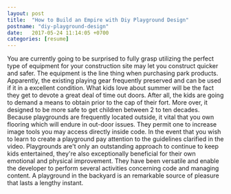 ```yaml
---
layout: post
title:  "How to Build an Empire with Diy Playground Design"
postname: "diy-playground-design"
date:   2017-05-24 11:14:05 +0700
categories: [resume]
---
```

You are currently going to be surprised to fully grasp utilizing the perfect type of equipment for your construction site may let you construct quicker and safer. The equipment is the line thing when purchasing park products. Apparently, the existing playing gear frequently preserved and can be used if it in a excellent condition. What kids love about summer will be the fact they get to devote a great deal of time out doors. After all, the kids are going to demand a means to obtain prior to the cap of their fort. More over, it designed to be more safe to get children between 2 to ten decades. Because playgrounds are frequently located outside, it vital that you own flooring which will endure in out-door issues. They permit one to increase image tools you may access directly inside code. In the event that you wish to learn to create a playground pay attention to the guidelines clarified in the video. Playgrounds are't only an outstanding approach to continue to keep kids entertained, they're also exceptionally beneficial for their own emotional and physical improvement. They have been versatile and enable the developer to perform several activities concerning code and managing content. A playground in the backyard is an remarkable source of pleasure that lasts a lengthy instant.
